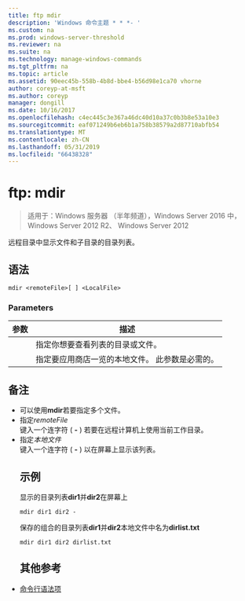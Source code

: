 ```yaml
---
title: ftp mdir
description: 'Windows 命令主题 * * *- '
ms.custom: na
ms.prod: windows-server-threshold
ms.reviewer: na
ms.suite: na
ms.technology: manage-windows-commands
ms.tgt_pltfrm: na
ms.topic: article
ms.assetid: 90eec45b-558b-4b8d-bbe4-b56d98e1ca70 vhorne
author: coreyp-at-msft
ms.author: coreyp
manager: dongill
ms.date: 10/16/2017
ms.openlocfilehash: c4ec445c3e367a46dc40d10a37c0b3b8e53a10e3
ms.sourcegitcommit: eaf071249b6eb6b1a758b38579a2d87710abfb54
ms.translationtype: MT
ms.contentlocale: zh-CN
ms.lasthandoff: 05/31/2019
ms.locfileid: "66438328"
---
```

# <a name="ftp-mdir"></a>ftp: mdir

>适用于：Windows 服务器 （半年频道），Windows Server 2016 中，Windows Server 2012 R2、 Windows Server 2012

远程目录中显示文件和子目录的目录列表。   
## <a name="syntax"></a>语法  
```  
mdir <remoteFile>[ ] <LocalFile>  
```  
### <a name="parameters"></a>Parameters  

|  参数   |                               描述                                |
|--------------|--------------------------------------------------------------------------|
| <remoteFile> |   指定你想要查看列表的目录或文件。   |
| <LocalFile>  | 指定要应用商店一览的本地文件。 此参数是必需的。 |

## <a name="remarks"></a>备注  
- 可以使用**mdir**若要指定多个文件。  
- 指定*remoteFile*  
  键入一个连字符 ( **-** ) 若要在远程计算机上使用当前工作目录。  
- 指定*本地文件*  
  键入一个连字符 ( **-** ) 以在屏幕上显示该列表。  
  ## <a name="BKMK_Examples"></a>示例  
  显示的目录列表**dir1**并**dir2**在屏幕上  
  ```  
  mdir dir1 dir2 -  
  ```  
  保存的组合的目录列表**dir1**并**dir2**本地文件中名为**dirlist.txt**  
  ```  
  mdir dir1 dir2 dirlist.txt  
  ```  
  ## <a name="additional-references"></a>其他参考  
- [命令行语法项](command-line-syntax-key.md)  
